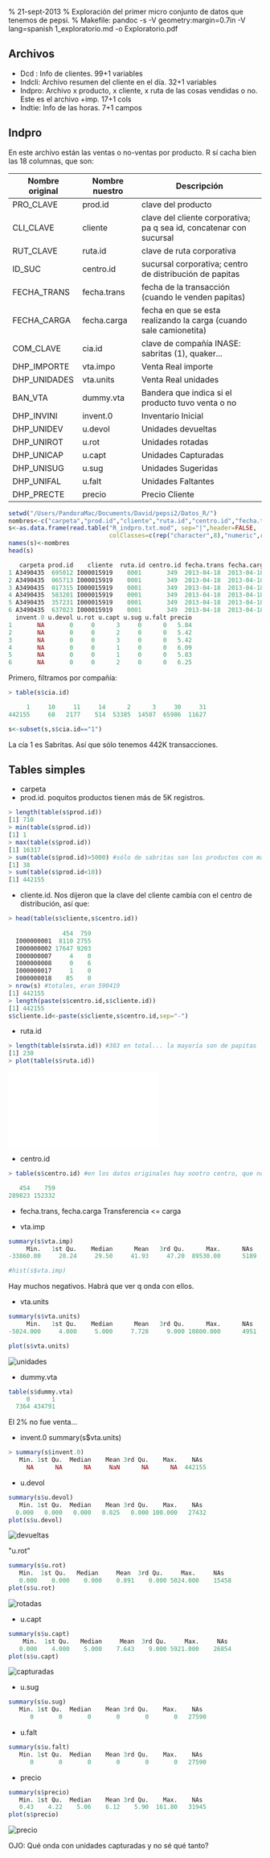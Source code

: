% 21-sept-2013
% Exploración del primer micro conjunto de datos que tenemos de pepsi.
% Makefile: pandoc -s -V geometry:margin=0.7in -V lang=spanish 1_exploratorio.md -o Exploratorio.pdf

Archivos
--------------------------------------------------------------------------------------------------
- Dcd : Info de clientes. 99+1 variables
- Indcli: Archivo resumen del cliente en el día. 32+1 variables
- Indpro: Archivo x producto, x cliente, x ruta de las cosas vendidas o no. Este es el archivo +imp. 17+1 cols
- Indtie: Info de las horas. 7+1 campos

Indpro
--------------------------------------------------------------------------------------------------

En este archivo están las ventas o no-ventas por producto. R sí cacha bien las 18 columnas, que son:

Nombre original | Nombre nuestro  | Descripción
--------------- | --------------- | ----------------------------
PRO_CLAVE       | prod.id         |   clave del producto
CLI_CLAVE	      | cliente         |   clave del cliente corporativa; pa q sea id, concatenar con sucursal
RUT_CLAVE	      | ruta.id         |   clave de ruta corporativa
ID_SUC	        | centro.id       |   sucursal corporativa; centro de distribución de papitas
FECHA_TRANS	    | fecha.trans     |   fecha de la transacción (cuando le venden papitas)
FECHA_CARGA	    | fecha.carga     |   fecha en que se esta realizando la carga (cuando sale camionetita)
COM_CLAVE	      | cia.id          |   clave de compañía INASE: sabritas (1), quaker...
DHP_IMPORTE	    | vta.impo        |   Venta Real  importe
DHP_UNIDADES	  | vta.units       |   Venta Real unidades
BAN_VTA	        | dummy.vta       |   Bandera que indica si el producto tuvo venta o no
DHP_INVINI	    | invent.0        |   Inventario Inicial
DHP_UNIDEV	    | u.devol         |   Unidades devueltas
DHP_UNIROT	    | u.rot           |   Unidades rotadas
DHP_UNICAP	    | u.capt          |   Unidades Capturadas
DHP_UNISUG	    | u.sug           |   Unidades Sugeridas
DHP_UNIFAL	    | u.falt          |   Unidades Faltantes
DHP_PRECTE	    | precio          |   Precio Cliente




```r
setwd("/Users/PandoraMac/Documents/David/pepsi2/Datos_R/")
nombres<-c("carpeta","prod.id","cliente","ruta.id","centro.id","fecha.trans","fecha.carga","cia.id","vta.imp","vta.units","dummy.vta","invent.0","u.devol","u.rot","u.capt","u.sug", "u.falt","precio")
s<-as.data.frame(read.table("R_indpro.txt.mod", sep="|",header=FALSE,
                            colClasses=c(rep("character",8),"numeric",rep("integer",8),"numeric")))
names(s)<-nombres
head(s)

   carpeta prod.id    cliente  ruta.id centro.id fecha.trans fecha.carga cia.id vta.imp vta.units dummy.vta
1 A3490435  695012 I000015919    0001       349  2013-04-18  2013-04-18     30   17.52         3         1
2 A3490435  065713 I000015919    0001       349  2013-04-18  2013-04-18     30   10.84         2         1
3 A3490435  017315 I000015919    0001       349  2013-04-18  2013-04-18     30   16.26         3         1
4 A3490435  583201 I000015919    0001       349  2013-04-18  2013-04-18     30    6.09         1         1
5 A3490435  357231 I000015919    0001       349  2013-04-18  2013-04-18     30    5.83         1         1
6 A3490435  637023 I000015919    0001       349  2013-04-18  2013-04-18     30   12.50         2         1
  invent.0 u.devol u.rot u.capt u.sug u.falt precio
1       NA       0     0      3     0      0   5.84
2       NA       0     0      2     0      0   5.42
3       NA       0     0      3     0      0   5.42
4       NA       0     0      1     0      0   6.09
5       NA       0     0      1     0      0   5.83
6       NA       0     0      2     0      0   6.25
```



Primero, filtramos por compañía:

```r
> table(s$cia.id)

     1     10     11     14      2      3     30     31 
442155     68   2177    514  53385  14507  65986  11627 

s<-subset(s,s$cia.id=="1")
```


La cía 1 es Sabritas. Así que sólo tenemos 442K transacciones.


Tables simples
-------------------------------------------------------------------------------------------------------

- carpeta
- prod.id. poquitos productos tienen más de 5K registros. 

```r
> length(table(s$prod.id))
[1] 710
> min(table(s$prod.id))
[1] 1
> max(table(s$prod.id))
[1] 16317
> sum(table(s$prod.id)>5000) #sólo de sabritas son los productos con más de 5000 ventas, btw
[1] 38
> sum(table(s$prod.id<10))
[1] 442155
```


- cliente.id. Nos dijeron que la clave del cliente cambia con el centro de distribución, así que:

```r
> head(table(s$cliente,s$centro.id))
            
               454  759
  I000000001  8110 2755
  I000000002 17647 9203
  I000000007     4    0
  I000000008     0    6
  I000000017     1    0
  I000000018    85    0
> nrow(s) #totales, eran 590419
[1] 442155
> length(paste(s$centro.id,s$cliente.id))
[1] 442155
s$cliente.id<-paste(s$cliente,s$centro.id,sep="-")
```


- ruta.id

```r
> length(table(s$ruta.id)) #383 en total... la mayoría son de papitas
[1] 230
> plot(table(s$ruta.id))
```


![rutas](images/plot01.pdf)

- centro.id

```r
> table(s$centro.id) #en los datos originales hay oootro centro, que no distribuye papitas

   454    759 
289823 152332 
```


- fecha.trans, fecha.carga
Transferencia <= carga

- vta.imp

```r
summary(s$vta.imp)
     Min.   1st Qu.    Median      Mean   3rd Qu.      Max.      NAs 
-33860.00     20.24     29.50     41.93     47.20  89530.00      5189 

#hist(s$vta.imp)
```


Hay muchos negativos. Habrá que ver q onda con ellos.


- vta.units

```r
summary(s$vta.units)
     Min.   1st Qu.    Median      Mean   3rd Qu.      Max.      NAs 
-5024.000     4.000     5.000     7.728     9.000 10800.000      4951 

plot(s$vta.units)
```


![unidades](images/plot02.png)

- dummy.vta

```r
table(s$dummy.vta)
     0      1 
  7364 434791 
```


El $2\%$ no fue venta... 

- invent.0
summary(s$vta.units)

```r
> summary(s$invent.0)
   Min. 1st Qu.  Median    Mean 3rd Qu.    Max.    NAs 
     NA      NA      NA     NaN      NA      NA  442155 
```


- u.devol

```r
summary(s$u.devol)
   Min. 1st Qu.  Median    Mean 3rd Qu.    Max.    NAs 
  0.000   0.000   0.000   0.025   0.000 100.000   27432 
plot(s$u.devol)
```


![devueltas](images/plot03.png)

"u.rot"

```r
summary(s$u.rot)
   Min.  1st Qu.   Median     Mean  3rd Qu.     Max.     NAs 
   0.000    0.000    0.000    0.891    0.000 5024.000    15458 
plot(s$u.rot)
```


![rotadas](images/plot04.png)

- u.capt

```r
summary(s$u.capt)
    Min.  1st Qu.   Median     Mean  3rd Qu.     Max.     NAs 
   0.000    4.000    5.000    7.643    9.000 5921.000    26854 
plot(s$u.capt)
```


![capturadas](images/plot05.png)

- u.sug

```r
summary(s$u.sug)
   Min. 1st Qu.  Median    Mean 3rd Qu.    Max.    NAs 
      0       0       0       0       0       0   27590 
```


- u.falt

```r
summary(s$u.falt)
   Min. 1st Qu.  Median    Mean 3rd Qu.    Max.    NAs 
      0       0       0       0       0       0   27590 
```


- precio

```r
summary(s$precio)
   Min. 1st Qu.  Median    Mean 3rd Qu.    Max.    NAs 
   0.43    4.22    5.06    6.12    5.90  161.80   31945 
plot(s$precio)
```


![precio](images/plot06.png)


OJO: Qué onda con unidades capturadas y no sé qué tanto?
